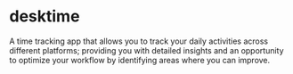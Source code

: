 # desktime
A time tracking app that allows you to track your daily activities across different platforms; providing you with detailed insights and an opportunity to optimize your workflow by identifying areas where you can improve.
